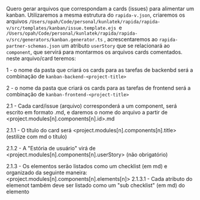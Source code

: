 Quero gerar arquivos que correspondam a cards (issues) para alimentar um kanban. Utilizaremos a mesma estrutura do `rapida-v.json`, criaremos os arquivos `/Users/opah/Code/personal/kunlatek/rapida/rapida-v/src/templates/kanban/issue.template.ejs `e `/Users/opah/Code/personal/kunlatek/rapida/rapida-v/src/generators/kanban.generator.ts` , acrescentaremos ao `rapida-partner-schemas.json` um atributo `userStory` que se relacionará ao `component`, que servirá para montarmos os arquivos cards comentados. neste arquivo/card teremos:

1 - o nome da pasta que criará os cards para as tarefas de backenbd será a combinação de `kanban-backend-<project-title>`

2 - o nome da pasta que criará os cards para as tarefas de frontend será a combinação de `kanban-frontend-<project-title>`

2.1 - Cada card/issue (arquivo) corresponderá a um component, será escrito em formato .md, e daremos o nome do arquivo a partir de <project.modules[n].components[n].id>.md

2.1.1 - O título do card será <project.modules[n].components[n].title> (estilize com md o título)

2.1.2 - A "Estória de usuário" virá de <project.modules[n].components[n].userStory> (não obrigatório)

2.1.3 - Os elementos serão listados como um checklist (em md) e organizado da seguinte maneira: <project.modules[n].components[n].elements[n]>
2.1.3.1 - Cada atributo do elemenot também deve ser listado como um "sub checklist" (em md) do elemento
